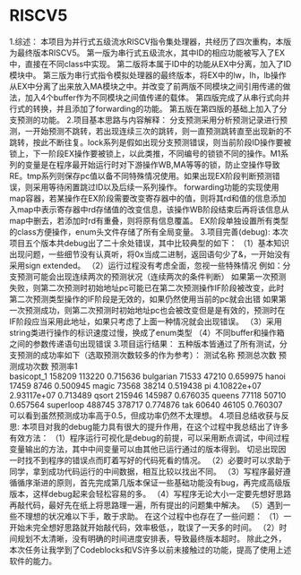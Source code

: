 # RISCV5
1.综述：
     本项目为并行式五级流水RISCV指令集处理器，共经历了四次重构，本版为最终版本RISCV5。
     第一版为串行式五级流水，其中ID的相应功能被写入了EX中，直接在不同class中实现。
     第二版将本属于ID中的功能从EX中分离，加入了ID模块中。
     第三版为串行式指令模拟处理器的最终版本，将EX中的lw，lh，lb操作从EX中分离了出来放入MA模块之中。并改变了前两版不同模块之间引用传递的做法，加入4个buffer作为不同模块之间值传递的载体。
     第四版完成了从串行式向并行式的转换，并且添加了forwarding的功能。
     第五版在第四版的基础上加入了分支预测的功能。
2.项目基本思路与内容解释：
     分支预测采用分析预测记录进行预测，一开始预测不跳转，若出现连续三次的跳转，则一直预测跳转直至出现新的不跳转，按此不断往复。lock系列是假如出现分支预测错误，则当前阶段ID操作要被锁上，下一阶段EX操作要被锁上，以此类推，不同编号的锁锁不同的操作。M1系列的变量是在程序最开始运行时对下游操作WB,MA等等的锁，防止空操作导致RE。tmp系列则保存pc值以备不同特殊情况使用。如果出现EX阶段判断预测错误，则采用等待闲置跳过ID以及后续一系列操作。
     forwarding功能的实现使用map容器，若某操作在EX阶段需要改变寄存器中的值，则将其rd和值的信息添加入map中表示寄存器中rd存储值的改变信息，该操作WB阶段结束后再将该信息从map中删去，若添加时rd有重叠，则将原有信息覆盖。
     EX阶段单独设置所有类型的class方便操作，enum头文件存储了所有全局变量。
3.项目完善(debug):
     本次项目五个版本共debug出了二十余处错误，其中比较典型的如下：
（1）基本知识出现问题，一些细节没有认真听，将0x当成二进制，返回语句少了&，一开始没有采用sign extended。
（2）运行过程没有考虑全面，忽视一些特殊情况
例如：分支预测可能会出现连续两次的预测状况（连续两次的条件判断）
      如果第一次预测失败，则第二次预测时初始地址pc可能已在第二次预测操作IF阶段被改变，此时第二次预测类型操作的IF阶段是无效的，如果仍然使用当前的pc就会出错
      如果第一次预测成功，则第二次预测时初始地址pc也会被改变但是是有效的，预测时在IF阶段应当采用此地址，如果只考虑了上面一种情况就会出现错误。
（3）采用string类进行操作的标识速度过慢，换成了enum类型
（4）不同buffer和操作箱之间的参数传递语句出现错误
3.项目运行结果：
     五种版本皆通过了所有测试，分支预测的成功率如下（选取预测次数较多的作为参考）：
测试名称          预测总次数     预测成功次数    预测率1      
basicopt_1       158209        113220         0.715636
bulgarian        71533         47210          0.659975
hanoi            17459         8746           0.500945
magic            73568         38214          0.519438
pi               4.10822e+07   2.93117e+07     0.713489
qsort            215946        145987         0.676035
queens           77118         50710          0.657564
superloop        488745        378717         0.774876
tak              60640         46105          0.760307
可以看到虽然预测成功率高于0.5，但成功率仍然不太理想。
4.项目总结收获与反思:
     本项目对我的debug能力具有很大的提升作用，在这个过程中我总结出了许多有效方法：
（1）程序运行可视化是debug的前提，可以采用断点调试，中间过程变量输出的方法，其中中间变量可以由其他已运行通过的版本得到。
    切忌出现因一时找不到程序的错误点而盯着写好的代码死看的情况。
（2）必要时可以求助于同学，拿到成功代码运行的中间数据，相互比较以找出不同。
（3）写程序最好遵循循序渐进的原则，首先完成第几版本保证一些基础功能没有bug，再完成高级版版本，这样debug起来会轻松容易的多。
（4）写程序无论大小一定要先想好思路再敲代码，最好先在纸上将思路理一遍，所有提出的问题集中解决。
（5）遇到一些不理想的状况难以下手，敢于求助。
在这个过程中也存在了一些问题：
（1）一开始未完全想好思路就开始敲代码，效率极低，，耽误了一天多的时间。
（2）时间规划不太清晰，没有明确的时间进度安排表，导致最终版本超时。
除此之外，本次任务让我学到了Codeblocks和VS许多以前未接触过的功能，提高了使用上述软件的能力。
